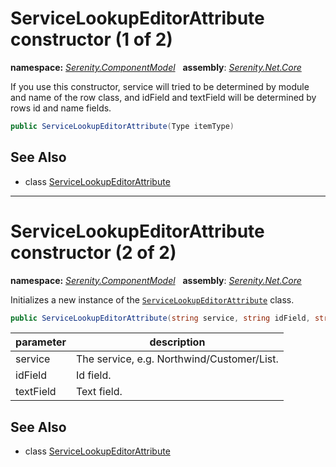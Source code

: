 # ServiceLookupEditorAttribute constructor (1 of 2)
**namespace:** *[Serenity.ComponentModel](../../README.md#serenity.componentmodel-namespace)*   **assembly**: *[Serenity.Net.Core](../../README.md)*

If you use this constructor, service will tried to be determined by module and name of the row class, and idField and textField will be determined by rows id and name fields.

```csharp
public ServiceLookupEditorAttribute(Type itemType)
```

## See Also

* class [ServiceLookupEditorAttribute](../ServiceLookupEditorAttribute.md)

---

# ServiceLookupEditorAttribute constructor (2 of 2)
**namespace:** *[Serenity.ComponentModel](../../README.md#serenity.componentmodel-namespace)*   **assembly**: *[Serenity.Net.Core](../../README.md)*

Initializes a new instance of the [`ServiceLookupEditorAttribute`](../ServiceLookupEditorAttribute.md) class.

```csharp
public ServiceLookupEditorAttribute(string service, string idField, string textField)
```

| parameter | description |
| --- | --- |
| service | The service, e.g. Northwind/Customer/List. |
| idField | Id field. |
| textField | Text field. |

## See Also

* class [ServiceLookupEditorAttribute](../ServiceLookupEditorAttribute.md)